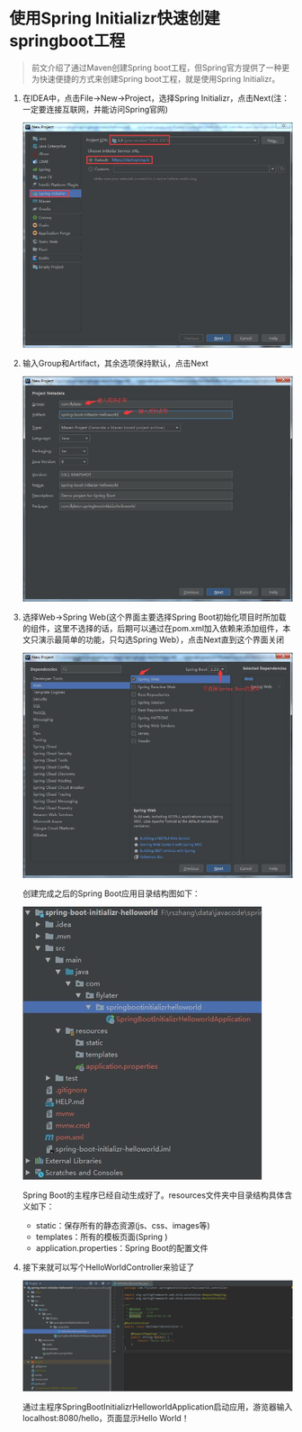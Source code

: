 # 使用Spring Initializr快速创建springboot工程  

> 前文介绍了通过Maven创建Spring boot工程，但Spring官方提供了一种更为快速便捷的方式来创建Spring boot工程，就是使用Spring Initializr。  

1. 在IDEA中，点击File->New->Project，选择Spring Initializr，点击Next(注：一定要连接互联网，并能访问Spring官网)  

   ![使用SpringInitializr创建springboot工程01](images/使用SpringInitializr创建springboot工程01.jpg)  

2. 输入Group和Artifact，其余选项保持默认，点击Next  

   ![使用SpringInitializr创建springboot工程02](images/使用SpringInitializr创建springboot工程02.jpg)  

3. 选择Web->Spring Web(这个界面主要选择Spring Boot初始化项目时所加载的组件，这里不选择的话，后期可以通过在pom.xml加入依赖来添加组件，本文只演示最简单的功能，只勾选Spring Web），点击Next直到这个界面关闭  

   ![使用SpringInitializr创建springboot工程03](images/使用SpringInitializr创建springboot工程03.jpg)  

   创建完成之后的Spring Boot应用目录结构图如下：  

   ![使用SpringInitializr创建springboot工程04](images/使用SpringInitializr创建springboot工程04.jpg)    

   Spring Boot的主程序已经自动生成好了。resources文件夹中目录结构具体含义如下：  

   * static：保存所有的静态资源(js、css、images等)  
   * templates：所有的模板页面(Spring )  
   * application.properties：Spring Boot的配置文件  
   
4. 接下来就可以写个HelloWorldController来验证了  

   ![使用SpringInitializr创建springboot工程05](images/使用SpringInitializr创建springboot工程05.jpg)  

   通过主程序SpringBootInitializrHelloworldApplication启动应用，游览器输入localhost:8080/hello，页面显示Hello World！

